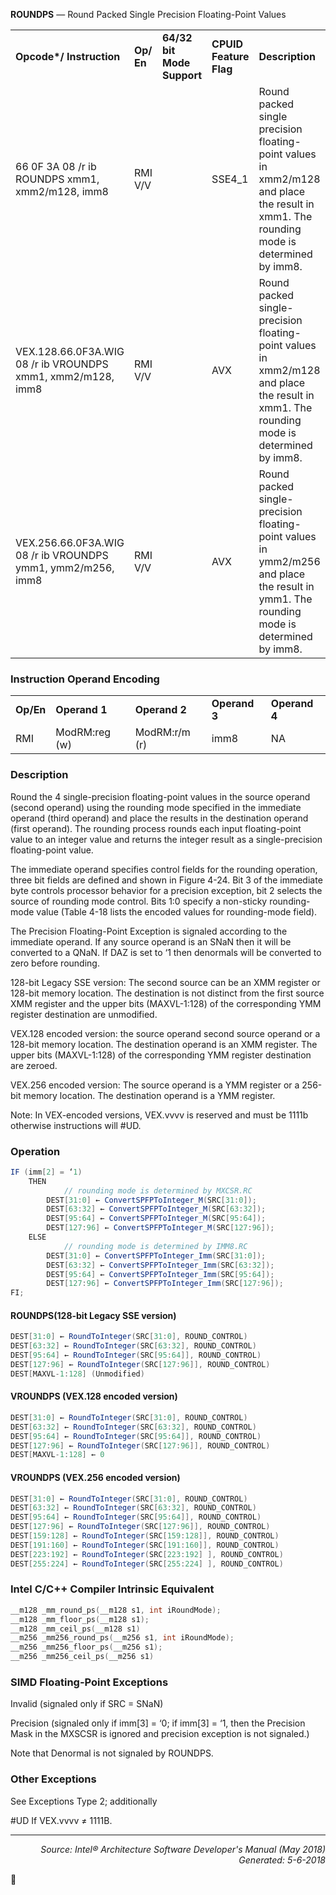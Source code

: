 <b>ROUNDPS</b> —  Round Packed Single Precision Floating-Point Values
<table>
	<tr>
		<td><b>Opcode*/ Instruction</b></td>
		<td><b>Op/ En</b></td>
		<td><b>64/32 bit Mode Support</b></td>
		<td><b>CPUID Feature Flag</b></td>
		<td><b>Description</b></td>
	</tr>
	<tr>
		<td>66 0F 3A 08 /r ib ROUNDPS xmm1, xmm2/m128, imm8</td>
		<td>RMI V/V</td>
		<td></td>
		<td>SSE4_1</td>
		<td>Round packed single precision floating-point values in xmm2/m128 and place the result in xmm1.  The rounding mode is determined by imm8.</td>
	</tr>
	<tr>
		<td>VEX.128.66.0F3A.WIG 08 /r ib VROUNDPS xmm1, xmm2/m128, imm8</td>
		<td>RMI V/V</td>
		<td></td>
		<td>AVX</td>
		<td>Round packed single-precision floating-point values in xmm2/m128 and place the result in xmm1. The rounding mode is determined by imm8.</td>
	</tr>
	<tr>
		<td>VEX.256.66.0F3A.WIG 08 /r ib VROUNDPS ymm1, ymm2/m256, imm8</td>
		<td>RMI V/V</td>
		<td></td>
		<td>AVX</td>
		<td>Round packed single-precision floating-point values in ymm2/m256 and place the result in ymm1. The rounding mode is determined by imm8.</td>
	</tr>
</table>


### Instruction Operand Encoding
<table>
	<tr>
		<td><b>Op/En</b></td>
		<td><b>Operand 1</b></td>
		<td><b>Operand 2</b></td>
		<td><b>Operand 3</b></td>
		<td><b>Operand 4</b></td>
	</tr>
	<tr>
		<td>RMI</td>
		<td>ModRM:reg (w)</td>
		<td>ModRM:r/m (r)</td>
		<td>imm8</td>
		<td>NA</td>
	</tr>
</table>


### Description
Round the 4 single-precision floating-point values in the source operand (second operand) using the rounding
mode specified in the immediate operand (third operand) and place the results in the destination operand (first
operand). The rounding process rounds each input floating-point value to an integer value and returns the integer
result as a single-precision floating-point value.

The immediate operand specifies control fields for the rounding operation, three bit fields are defined and shown in
Figure 4-24. Bit 3 of the immediate byte controls processor behavior for a precision exception, bit 2 selects the
source of rounding mode control. Bits 1:0 specify a non-sticky rounding-mode value (Table 4-18 lists the encoded
values for rounding-mode field).

The Precision Floating-Point Exception is signaled according to the immediate operand. If any source operand is an
SNaN then it will be converted to a QNaN. If DAZ is set to ‘1 then denormals will be converted to zero before
rounding.

128-bit Legacy SSE version: The second source can be an XMM register or 128-bit memory location. The destination
 is not distinct from the first source XMM register and the upper bits (MAXVL-1:128) of the corresponding YMM
register destination are unmodified.

VEX.128 encoded version: the source operand second source operand or a 128-bit memory location. The destination
 operand is an XMM register. The upper bits (MAXVL-1:128) of the corresponding YMM register destination are
zeroed.

VEX.256 encoded version: The source operand is a YMM register or a 256-bit memory location. The destination
operand is a YMM register.

Note: In VEX-encoded versions, VEX.vvvv is reserved and must be 1111b otherwise instructions will \#UD.

### Operation

```java
IF (imm[2] = ‘1) 
    THEN 
            // rounding mode is determined by MXCSR.RC 
        DEST[31:0] ← ConvertSPFPToInteger_M(SRC[31:0]);
        DEST[63:32] ← ConvertSPFPToInteger_M(SRC[63:32]);
        DEST[95:64] ← ConvertSPFPToInteger_M(SRC[95:64]);
        DEST[127:96] ← ConvertSPFPToInteger_M(SRC[127:96]);
    ELSE
            // rounding mode is determined by IMM8.RC
        DEST[31:0] ← ConvertSPFPToInteger_Imm(SRC[31:0]);
        DEST[63:32] ← ConvertSPFPToInteger_Imm(SRC[63:32]);
        DEST[95:64] ← ConvertSPFPToInteger_Imm(SRC[95:64]);
        DEST[127:96] ← ConvertSPFPToInteger_Imm(SRC[127:96]);
FI;
```
#### ROUNDPS(128-bit Legacy SSE version)
```java
DEST[31:0] ← RoundToInteger(SRC[31:0], ROUND_CONTROL)
DEST[63:32] ← RoundToInteger(SRC[63:32], ROUND_CONTROL)
DEST[95:64] ← RoundToInteger(SRC[95:64]], ROUND_CONTROL)
DEST[127:96] ← RoundToInteger(SRC[127:96]], ROUND_CONTROL)
DEST[MAXVL-1:128] (Unmodified)
```
#### VROUNDPS (VEX.128 encoded version)
```java
DEST[31:0] ← RoundToInteger(SRC[31:0], ROUND_CONTROL)
DEST[63:32] ← RoundToInteger(SRC[63:32], ROUND_CONTROL)
DEST[95:64] ← RoundToInteger(SRC[95:64]], ROUND_CONTROL)
DEST[127:96] ← RoundToInteger(SRC[127:96]], ROUND_CONTROL)
DEST[MAXVL-1:128] ← 0
```
#### VROUNDPS (VEX.256 encoded version)
```java
DEST[31:0] ← RoundToInteger(SRC[31:0], ROUND_CONTROL)
DEST[63:32] ← RoundToInteger(SRC[63:32], ROUND_CONTROL)
DEST[95:64] ← RoundToInteger(SRC[95:64]], ROUND_CONTROL)
DEST[127:96] ← RoundToInteger(SRC[127:96]], ROUND_CONTROL)
DEST[159:128] ← RoundToInteger(SRC[159:128]], ROUND_CONTROL)
DEST[191:160] ← RoundToInteger(SRC[191:160]], ROUND_CONTROL)
DEST[223:192] ← RoundToInteger(SRC[223:192] ], ROUND_CONTROL)
DEST[255:224] ← RoundToInteger(SRC[255:224] ], ROUND_CONTROL)
```
### Intel C/C++ Compiler Intrinsic Equivalent
```c
__m128 _mm_round_ps(__m128 s1, int iRoundMode);
__m128 _mm_floor_ps(__m128 s1);
__m128 _mm_ceil_ps(__m128 s1)
__m256 _mm256_round_ps(__m256 s1, int iRoundMode);
__m256 _mm256_floor_ps(__m256 s1);
__m256 _mm256_ceil_ps(__m256 s1)
```
### SIMD Floating-Point Exceptions
Invalid (signaled only if SRC = SNaN)

Precision (signaled only if imm[3] = ‘0; if imm[3] = ‘1, then the Precision Mask in the MXSCSR is ignored and precision
 exception is not signaled.)

Note that Denormal is not signaled by ROUNDPS.

### Other Exceptions

See Exceptions Type 2; additionally
<p>#UD
If VEX.vvvv ≠ 1111B.

 --- 
<p align="right"><i>Source: Intel® Architecture Software Developer's Manual (May 2018)<br>Generated: 5-6-2018</i></p>
